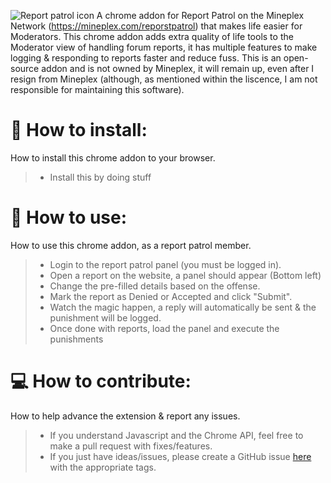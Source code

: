 ![Report patrol icon](https://i.imgur.com/ClF5Ebf.png)
A chrome addon for Report Patrol on the Mineplex Network (https://mineplex.com/reporstpatrol) that makes life easier for Moderators. This chrome addon adds extra quality of life tools to the Moderator view of handling forum reports, it has multiple features to make logging & responding to reports faster and reduce fuss. This is an open-source addon and is not owned by Mineplex, it will remain up, even after I resign from Mineplex (although, as mentioned within the liscence, I am not responsible for maintaining this software).

# 📝 How to install:
How to install this chrome addon to your browser.
> - Install this by doing stuff

# 🚀 How to use:
How to use this chrome addon, as a report patrol member.
> - Login to the report patrol panel (you must be logged in).
> - Open a report on the website, a panel should appear (Bottom left)
> - Change the pre-filled details based on the offense.
> - Mark the report as Denied or Accepted and click "Submit".
> - Watch the magic happen, a reply will automatically be sent & the punishment will be logged.
> - Once done with reports, load the panel and execute the punishments

# 💻 How to contribute:
How to help advance the extension & report any issues.
> - If you understand Javascript and the Chrome API, feel free to make a pull request with fixes/features.
> - If you just have ideas/issues, please create a GitHub issue [here](https://github.com/CookieBilly/Reports-Patrol-Chrome/issues) with the appropriate tags.
